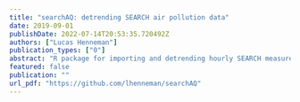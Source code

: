 ```yaml
---
title: "searchAQ: detrending SEARCH air pollution data"
date: 2019-09-01
publishDate: 2022-07-14T20:53:35.720492Z
authors: ["Lucas Henneman"]
publication_types: ["0"]
abstract: "R package for importing and detrending hourly SEARCH measurements"
featured: false
publication: ""
url_pdf: "https://github.com/lhenneman/searchAQ"
---
```


